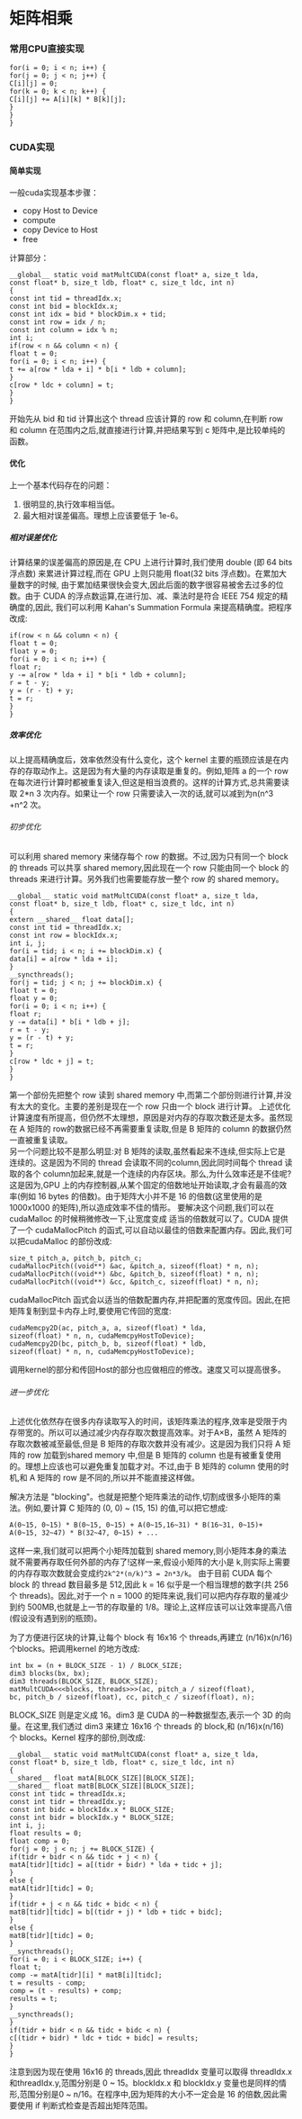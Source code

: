 # 矩阵相乘
### 常用CPU直接实现

```
for(i = 0; i < n; i++) {
for(j = 0; j < n; j++) {
C[i][j] = 0;
for(k = 0; k < n; k++) {
C[i][j] += A[i][k] * B[k][j];
}
}
}
```
### CUDA实现
#### 简单实现
一般cuda实现基本步骤：
- copy Host to Device
- compute 
- copy Device to Host
- free

计算部分：

```
__global__ static void matMultCUDA(const float* a, size_t lda,
const float* b, size_t ldb, float* c, size_t ldc, int n)
{
const int tid = threadIdx.x;
const int bid = blockIdx.x;
const int idx = bid * blockDim.x + tid;
const int row = idx / n;
const int column = idx % n;
int i;
if(row < n && column < n) {
float t = 0;
for(i = 0; i < n; i++) {
t += a[row * lda + i] * b[i * ldb + column];
}
c[row * ldc + column] = t;
}
}
```
开始先从 bid 和 tid 计算出这个 thread 应该计算的 row 和 column,在判断 row 和 column 在范围内之后,就直接进行计算,并把结果写到 c 矩阵中,是比较单纯的函数。

#### 优化
上一个基本代码存在的问题： 
1. 很明显的,执行效率相当低。
2. 最大相对误差偏高。理想上应该要低于 1e-6。


##### 相对误差优化
计算结果的误差偏高的原因是,在 CPU 上进行计算时,我们使用 double (即 64 bits 浮点数) 来累进计算过程,而在 GPU 上则只能用 float(32 bits 浮点数)。在累加大量数字的时候, 由于累加结果很快会变大,因此后面的数字很容易被舍去过多的位数。由于 CUDA 的浮点数运算,在进行加、减、乘法时是符合 IEEE 754 规定的精确度的,因此, 我们可以利用 Kahan's Summation Formula 来提高精确度。把程序改成:

```
if(row < n && column < n) {
float t = 0;
float y = 0;
for(i = 0; i < n; i++) {
float r;
y -= a[row * lda + i] * b[i * ldb + column];
r = t - y;
y = (r - t) + y;
t = r;
}
}
```
##### 效率优化
以上提高精确度后，效率依然没有什么变化，这个 kernel 主要的瓶颈应该是在内存的存取动作上。这是因为有大量的内存读取是重复的。例如,矩阵 a 的一个 row 在每次进行计算时都被重复读入,但这是相当浪费的。这样的计算方式,总共需要读取 2*n 3 次内存。如果让一个 row 只需要读入一次的话,就可以减到为n(n^3 +n^2 次。

###### 初步优化
可以利用 shared memory 来储存每个 row 的数据。不过,因为只有同一个 block 的 threads 可以共享 shared memory,因此现在一个 row 只能由同一个 block 的 threads 来进行计算。另外我们也需要能存放一整个 row 的 shared memory。
```
__global__ static void matMultCUDA(const float* a, size_t lda,
const float* b, size_t ldb, float* c, size_t ldc, int n)
{
extern __shared__ float data[];
const int tid = threadIdx.x;
const int row = blockIdx.x;
int i, j;
for(i = tid; i < n; i += blockDim.x) {
data[i] = a[row * lda + i];
}
__syncthreads();
for(j = tid; j < n; j += blockDim.x) {
float t = 0;
float y = 0;
for(i = 0; i < n; i++) {
float r;
y -= data[i] * b[i * ldb + j];
r = t - y;
y = (r - t) + y;
t = r;
}
c[row * ldc + j] = t;
}
}
```
第一个部份先把整个 row 读到 shared memory 中,而第二个部份则进行计算,并没有太大的变化。主要的差别是现在一个 row 只由一个 block 进行计算。
上述优化计算速度有所提高，但仍然不太理想，原因是对内存的存取次数还是太多。虽然现在 A 矩阵的 row的数据已经不再需要重复读取,但是 B 矩阵的 column 的数据仍然一直被重复读取。  
另一个问题比较不是那么明显:对 B 矩阵的读取,虽然看起来不连续,但实际上它是连续的。这是因为不同的 thread 会读取不同的column,因此同时间每个 thread 读取的各个 column加起来,就是一个连续的内存区块。那么,为什么效率还是不佳呢?这是因为,GPU 上的内存控制器,从某个固定的倍数地址开始读取,才会有最高的效率(例如 16 bytes 的倍数)。由于矩阵大小并不是 16 的倍数(这里使用的是 1000x1000 的矩阵),所以造成效率不佳的情形。
要解决这个问题,我们可以在 cudaMalloc 的时候稍微修改一下,让宽度变成 适当的倍数就可以了。CUDA 提供了一个 cudaMallocPitch 的函式,可以自动以最佳的倍数来配置内存。因此,我们可以把cudaMalloc 的部份改成:
```
size_t pitch_a, pitch_b, pitch_c;
cudaMallocPitch((void**) &ac, &pitch_a, sizeof(float) * n, n);
cudaMallocPitch((void**) &bc, &pitch_b, sizeof(float) * n, n);
cudaMallocPitch((void**) &cc, &pitch_c, sizeof(float) * n, n);

```
cudaMallocPitch 函式会以适当的倍数配置内存,并把配置的宽度传回。因此,在把矩阵复制到显卡内存上时,要使用它传回的宽度:
```
cudaMemcpy2D(ac, pitch_a, a, sizeof(float) * lda,
sizeof(float) * n, n, cudaMemcpyHostToDevice);
cudaMemcpy2D(bc, pitch_b, b, sizeof(float) * ldb,
sizeof(float) * n, n, cudaMemcpyHostToDevice);
```
调用kernel的部分和传回Host的部分也应做相应的修改。速度又可以提高很多。

###### 进一步优化
上述优化依然存在很多内存读取写入的时间，该矩阵乘法的程序,效率是受限于内存带宽的。所以可以通过减少内存存取次数提高效率。对于A×B，虽然 A 矩阵的存取次数被减至最低,但是 B 矩阵的存取次数并没有减少。这是因为我们只将 A 矩阵的 row 加载到shared memory 中,但是 B 矩阵的 column 也是有被重复使用的。理想上应该也可以避免重复加载才对。不过,由于 B 矩阵的 column 使用的时机,和 A 矩阵的 row 是不同的,所以并不能直接这样做。

解决方法是 "blocking"。也就是把整个矩阵乘法的动作,切割成很多小矩阵的乘法。例如,要计算 C 矩阵的 (0, 0) ~ (15, 15) 的值,可以把它想成:
```
A(0~15, 0~15) * B(0~15, 0~15) + A(0~15,16~31) * B(16~31, 0~15)+ A(0~15, 32~47) * B(32~47, 0~15) + ...
```
这样一来,我们就可以把两个小矩阵加载到 shared memory,则小矩阵本身的乘法就不需要再存取任何外部的内存了!这样一来,假设小矩阵的大小是 k,则实际上需要的内存存取次数就会变成约`2k^2*(n/k)^3 = 2n*3/k`。
由于目前 CUDA 每个 block 的 thread 数目最多是 512,因此 k = 16 似乎是一个相当理想的数字(共 256 个 threads)。因此,对于一个 n = 1000 的矩阵来说,我们可以把内存存取的量减少到约 500MB,也就是上一节的存取量的 1/8。理论上,这样应该可以让效率提高八倍(假设没有遇到别的瓶颈)。

为了方便进行区块的计算,让每个 block 有 16x16 个 threads,再建立 (n/16)x(n/16) 个blocks。把调用kernel 的地方改成:
```
int bx = (n + BLOCK_SIZE - 1) / BLOCK_SIZE;
dim3 blocks(bx, bx);
dim3 threads(BLOCK_SIZE, BLOCK_SIZE);
matMultCUDA<<<blocks, threads>>>(ac, pitch_a / sizeof(float),
bc, pitch_b / sizeof(float), cc, pitch_c / sizeof(float), n);
```
BLOCK_SIZE 则是定义成 16。dim3 是 CUDA 的一种数据型态,表示一个 3D 的向量。在这里,我们透过 dim3 来建立 16x16 个 threads 的 block,和 (n/16)x(n/16) 个 blocks。Kernel 程序的部份,则改成:
```
__global__ static void matMultCUDA(const float* a, size_t lda,
const float* b, size_t ldb, float* c, size_t ldc, int n)
{
__shared__ float matA[BLOCK_SIZE][BLOCK_SIZE];
__shared__ float matB[BLOCK_SIZE][BLOCK_SIZE];
const int tidc = threadIdx.x;
const int tidr = threadIdx.y;
const int bidc = blockIdx.x * BLOCK_SIZE;
const int bidr = blockIdx.y * BLOCK_SIZE;
int i, j;
float results = 0;
float comp = 0;
for(j = 0; j < n; j += BLOCK_SIZE) {
if(tidr + bidr < n && tidc + j < n) {
matA[tidr][tidc] = a[(tidr + bidr) * lda + tidc + j];
}
else {
matA[tidr][tidc] = 0;
}
if(tidr + j < n && tidc + bidc < n) {
matB[tidr][tidc] = b[(tidr + j) * ldb + tidc + bidc];
}
else {
matB[tidr][tidc] = 0;
}
__syncthreads();
for(i = 0; i < BLOCK_SIZE; i++) {
float t;
comp -= matA[tidr][i] * matB[i][tidc];
t = results - comp;
comp = (t - results) + comp;
results = t;
}
__syncthreads();
}
if(tidr + bidr < n && tidc + bidc < n) {
c[(tidr + bidr) * ldc + tidc + bidc] = results;
}
}
```
注意到因为现在使用 16x16 的 threads,因此 threadIdx 变量可以取得 threadIdx.x 和threadIdx.y,范围分别是 0 ~ 15。blockIdx.x 和 blockIdx.y 变量也是同样的情形,范围分别是0 ~ n/16。在程序中,因为矩阵的大小不一定会是 16 的倍数,因此需要使用 if 判断式检查是否超出矩阵范围。
